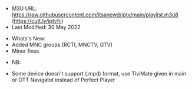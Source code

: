 + M3U URL: https://raw.githubusercontent.com/itsanewd/iptv/main/playlist.m3u8 (https://cutt.ly/iptvfii)
+ Last Modified: 30 May 2022
- Whats's New:
- Added MNC groups (RCTI, MNCTV, GTV)
- Minor fixes
+ NB:
- Some device doesn't support (.mpd) format, use TiviMate given in main or OTT Navigatot instead of Perfect Player
